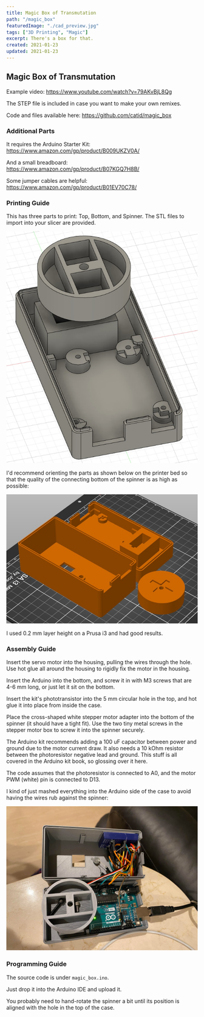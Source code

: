 ```yaml
---
title: Magic Box of Transmutation
path: "/magic_box"
featuredImage: "./cad_preview.jpg"
tags: ["3D Printing", "Magic"]
excerpt: There's a box for that.
created: 2021-01-23
updated: 2021-01-23
---
```


## Magic Box of Transmutation

Example video:
https://www.youtube.com/watch?v=79AKvBjL8Qg

The STEP file is included in case you want to make your own remixes.

Code and files available here:
https://github.com/catid/magic_box


### Additional Parts

It requires the Arduino Starter Kit:
https://www.amazon.com/gp/product/B009UKZV0A/

And a small breadboard:
https://www.amazon.com/gp/product/B07KGQ7H8B/

Some jumper cables are helpful:
https://www.amazon.com/gp/product/B01EV70C78/


### Printing Guide

This has three parts to print: Top, Bottom, and Spinner.  The STL files to import into your slicer are provided.

![CAD Preview](cad_preview.jpg)

I'd recommend orienting the parts as shown below on the printer bed so that the quality of the connecting bottom of the spinner is as high as possible:

![Print Guide](print_guide.jpg)

I used 0.2 mm layer height on a Prusa i3 and had good results.


### Assembly Guide

Insert the servo motor into the housing, pulling the wires through the hole.  Use hot glue all around the housing to rigidly fix the motor in the housing.

Insert the Arduino into the bottom, and screw it in with M3 screws that are 4-6 mm long, or just let it sit on the bottom.

Insert the kit's phototransistor into the 5 mm circular hole in the top, and hot glue it into place from inside the case.

Place the cross-shaped white stepper motor adapter into the bottom of the spinner (it should have a tight fit).  Use the two tiny metal screws in the stepper motor box to screw it into the spinner securely.

The Arduino kit recommends adding a 100 uF capacitor between power and ground due to the motor current draw.  It also needs a 10 kOhm resistor between the photoresistor negative lead and ground.  This stuff is all covered in the Arduino kit book, so glossing over it here.

The code assumes that the photoresistor is connected to A0, and the motor PWM (white) pin is connected to D13.

I kind of just mashed everything into the Arduino side of the case to avoid having the wires rub against the spinner:

![Build Guide](build_guide.jpg)


### Programming Guide

The source code is under `magic_box.ino`.

Just drop it into the Arduino IDE and upload it.

You probably need to hand-rotate the spinner a bit until its position is aligned with the hole in the top of the case.
